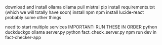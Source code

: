 download and install ollama
ollama pull mistral
pip install requirements.txt (which we will totally have soon)
install npm
npm install lucide-react
probably some other things


need to start multiple services
IMPORTANT: RUN THESE IN ORDER
python duckduckgo ollama server.py
python fact_check_server.py
npm run dev in fact-checker-app